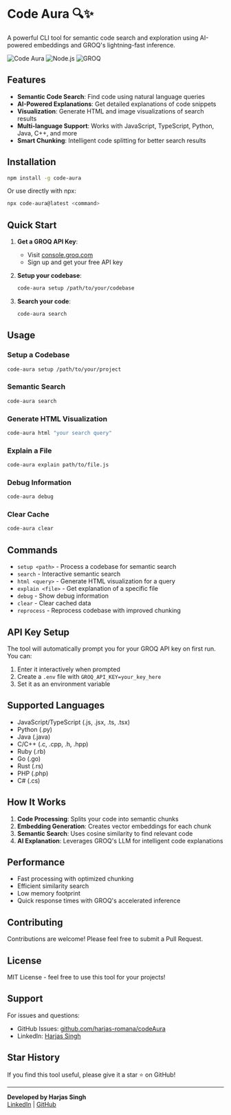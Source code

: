 # Code Aura 🔍✨

A powerful CLI tool for semantic code search and exploration using AI-powered embeddings and GROQ's lightning-fast inference.

![Code Aura](https://img.shields.io/badge/Code-Aura-blue?style=for-the-badge)
![Node.js](https://img.shields.io/badge/Node.js-18+-green?style=for-the-badge)
![GROQ](https://img.shields.io/badge/GROQ-API-orange?style=for-the-badge)

## Features

- **Semantic Code Search**: Find code using natural language queries
- **AI-Powered Explanations**: Get detailed explanations of code snippets
- **Visualization**: Generate HTML and image visualizations of search results
- **Multi-language Support**: Works with JavaScript, TypeScript, Python, Java, C++, and more
- **Smart Chunking**: Intelligent code splitting for better search results

## Installation

```bash
npm install -g code-aura
```

Or use directly with npx:

```bash
npx code-aura@latest <command>
```

## Quick Start

1. **Get a GROQ API Key**:
   - Visit [console.groq.com](https://console.groq.com)
   - Sign up and get your free API key

2. **Setup your codebase**:
   ```bash
   code-aura setup /path/to/your/codebase
   ```

3. **Search your code**:
   ```bash
   code-aura search
   ```

## Usage

### Setup a Codebase
```bash
code-aura setup /path/to/your/project
```

### Semantic Search
```bash
code-aura search
```

### Generate HTML Visualization
```bash
code-aura html "your search query"
```

### Explain a File
```bash
code-aura explain path/to/file.js
```

### Debug Information
```bash
code-aura debug
```

### Clear Cache
```bash
code-aura clear
```

## Commands

- `setup <path>` - Process a codebase for semantic search
- `search` - Interactive semantic search
- `html <query>` - Generate HTML visualization for a query
- `explain <file>` - Get explanation of a specific file
- `debug` - Show debug information
- `clear` - Clear cached data
- `reprocess` - Reprocess codebase with improved chunking

## API Key Setup

The tool will automatically prompt you for your GROQ API key on first run. You can:

1. Enter it interactively when prompted
2. Create a `.env` file with `GROQ_API_KEY=your_key_here`
3. Set it as an environment variable

## Supported Languages

- JavaScript/TypeScript (.js, .jsx, .ts, .tsx)
- Python (.py)
- Java (.java)
- C/C++ (.c, .cpp, .h, .hpp)
- Ruby (.rb)
- Go (.go)
- Rust (.rs)
- PHP (.php)
- C# (.cs)

## How It Works

1. **Code Processing**: Splits your code into semantic chunks
2. **Embedding Generation**: Creates vector embeddings for each chunk
3. **Semantic Search**: Uses cosine similarity to find relevant code
4. **AI Explanation**: Leverages GROQ's LLM for intelligent code explanations

## Performance

- Fast processing with optimized chunking
- Efficient similarity search
- Low memory footprint
- Quick response times with GROQ's accelerated inference

## Contributing

Contributions are welcome! Please feel free to submit a Pull Request.

## License

MIT License - feel free to use this tool for your projects!

## Support

For issues and questions:
- GitHub Issues: [github.com/harjas-romana/codeAura](https://github.com/harjas-romana/codeAura)
- LinkedIn: [Harjas Singh](https://www.linkedin.com/in/harjas04)

## Star History

If you find this tool useful, please give it a star ⭐ on GitHub!

---

**Developed by Harjas Singh**  
[LinkedIn](https://www.linkedin.com/in/harjas04) | [GitHub](https://github.com/harjas-romana)
```
